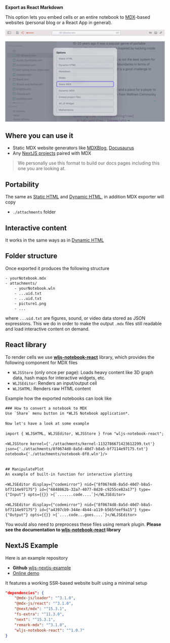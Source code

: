 __Export as React Markdown__

This option lets you embed cells or an entire notebook to [MDX](https://mdxjs.com/)-based websites (personal blog or a React App in general).

![](./../../Screenshot%202025-05-22%20at%2019.08.07.png)

![](./../../Screenshot%202025-05-05%20at%2020.09.06.png)

## Where you can use it
- Static MDX website generators like [MDXBlog](https://www.mdxblog.io/blog/simple-static-mdx-blog), [Docusaurus](https://docusaurus.io/)
- Any [NextJS projects](https://nextjs.org/docs/pages/guides/mdx) paired with MDX

> We personally use this format to build our docs pages including this one you are looking at.

## Portability
The same as [Static HTML](frontend/Exporting/Static%20HTML.md) and [Dynamic HTML](frontend/Exporting/Dynamic%20HTML.md), in addition MDX exporter will copy 
- `./attachments` folder

## Interactive content
It works in the same ways as in [Dynamic HTML](frontend/Exporting/Dynamic%20HTML.md)

## Folder structure
Once exported it produces the following structure

```
- yourNotebook.mdx
- attachments/
	- yourNotebook.wln
	- ...uid.txt
	- ...uid.txt
	- picture1.png
	- ...
```

where `...uid.txt` are figures, sound, or video data stored as JSON expressions. This we do in order to make the output `.mdx` files still readable and load interactive content on demand. 

## React library
To render cells we use __[wljs-notebook-react](https://github.com/JerryI/wljs-notebook-react)__ library, which provides the following component for MDX files

- `WLJSStore` (only once per page): Loads heavy content like 3D graph data, hash maps for interactive widgets, etc.
- `WLJSEditor`: Renders an input/output cell
- `WLJSHTML`: Renders raw HTML content

Example how the exported notebooks can look like

```mdx
### How to convert a notebook to MDX
Use `Share` menu button in *WLJS Notebook application*.

Now let's have a look at some example

import { WLJSHTML, WLJSEditor, WLJSStore } from "wljs-notebook-react";

<WLJSStore kernel={'./attachments/kernel-1132786671423612299.txt'} json={'./attachments/8f0674d8-8a5d-40d7-b8a5-bf7114e97175.txt'} notebook={'./attachments/notebook-8f0.wln'}/>


## ManipulatePlot
An example of built-in function for interactive plotting

<WLJSEditor display={"codemirror"} nid={"8f0674d8-8a5d-40d7-b8a5-bf7114e97175"} id={"6848862b-32a7-4077-8d20-c9255ce82a17"} type={"Input"} opts={{}} >{`.......code....`}</WLJSEditor>

<WLJSEditor display={"codemirror"} nid={"8f0674d8-8a5d-40d7-b8a5-bf7114e97175"} id={"a4397cb9-344e-4b44-a119-b565feef9a15"} type={"Output"} opts={{}} >{`....code...goes....`}</WLJSEditor>
```

You would also need to preprocess these files using remark plugin. __Please see the documentation to [wljs-notebook-react](https://github.com/JerryI/wljs-notebook-react) library__

## NextJS Example
Here is an example repository
- __Github__ [wljs-nextjs-example](https://github.com/JerryI/wljs-nextjs-example)
- [Online demo](https://wljsteam.github.io/wljs-nextjs-example/)

It features a working SSR-based website built using a minimal setup

```json
"dependencies": {
    "@mdx-js/loader": "^3.1.0",
    "@mdx-js/react": "^3.1.0",
    "@next/mdx": "^15.3.1",
    "fs-extra": "^11.3.0",
    "next": "^15.3.1",
    "remark-mdx": "^3.1.0",
    "wljs-notebook-react": "^1.0.7"
}
```

